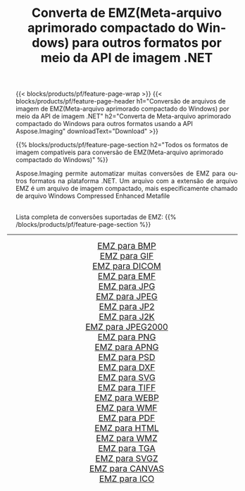 ﻿---
title: Converta de EMZ(Meta-arquivo aprimorado compactado do Windows) para outros formatos por meio da API de imagem .NET 
weight: 3920
url: /pt/net/conversion/from/emz/ 
lang: pt
langdirlevel: 2
locales: zh-hans,ja,it,ru,de,es,fr,nl,id,lt,pl,pt,vi,tr,ko,zh-hant,ar,hi,th,sv,cs,uk,he
description: Usando Aspose.Imaging você pode facilmente converter de EMZ(Meta-arquivo aprimorado compactado do Windows) para outros formatos
---

{{< blocks/products/pf/feature-page-wrap >}}
{{< blocks/products/pf/feature-page-header h1="Conversão de arquivos de imagem de EMZ(Meta-arquivo aprimorado compactado do Windows) por meio da API de imagem .NET" h2="Converta de Meta-arquivo aprimorado compactado do Windows para outros formatos usando a API Aspose.Imaging" downloadText="Download" >}}


{{% blocks/products/pf/feature-page-section  h2="Todos os formatos de imagem compatíveis para conversão de EMZ(Meta-arquivo aprimorado compactado do Windows)" %}}
<p align=justify>Aspose.Imaging permite automatizar muitas conversões de EMZ para outros formatos na plataforma .NET. Um arquivo com a extensão de arquivo EMZ é um arquivo de imagem compactado, mais especificamente chamado de arquivo Windows Compressed Enhanced Metafile</p>
<br/>
Lista completa de conversões suportadas de EMZ:
{{% /blocks/products/pf/feature-page-section %}}
<div class="container-fluid productfamilypage bg-gray">
    <div class="convertypes bg-gray agp-content section">
        <div class="container">
		<hr style="margin-left:-20px;"/>
		<div class="row other-converters" style="gap: 10px;font-size: 19px;text-align:center;">
		    <div class='col-md-2 other-converter remove-lp remove-rp'><a href="/imaging/pt/net/conversion/emz-to-bmp/" style="padding:15px;">EMZ para BMP</a></div><div class='col-md-2 other-converter remove-lp remove-rp'><a href="/imaging/pt/net/conversion/emz-to-gif/" style="padding:15px;">EMZ para GIF</a></div><div class='col-md-2 other-converter remove-lp remove-rp'><a href="/imaging/pt/net/conversion/emz-to-dicom/" style="padding:15px;">EMZ para DICOM</a></div><div class='col-md-2 other-converter remove-lp remove-rp'><a href="/imaging/pt/net/conversion/emz-to-emf/" style="padding:15px;">EMZ para EMF</a></div><div class='col-md-2 other-converter remove-lp remove-rp'><a href="/imaging/pt/net/conversion/emz-to-jpg/" style="padding:15px;">EMZ para JPG</a></div><div class='col-md-2 other-converter remove-lp remove-rp'><a href="/imaging/pt/net/conversion/emz-to-jpeg/" style="padding:15px;">EMZ para JPEG</a></div><div class='col-md-2 other-converter remove-lp remove-rp'><a href="/imaging/pt/net/conversion/emz-to-jp2/" style="padding:15px;">EMZ para JP2</a></div><div class='col-md-2 other-converter remove-lp remove-rp'><a href="/imaging/pt/net/conversion/emz-to-j2k/" style="padding:15px;">EMZ para J2K</a></div><div class='col-md-2 other-converter remove-lp remove-rp'><a href="/imaging/pt/net/conversion/emz-to-jpeg2000/" style="padding:15px;">EMZ para JPEG2000</a></div><div class='col-md-2 other-converter remove-lp remove-rp'><a href="/imaging/pt/net/conversion/emz-to-png/" style="padding:15px;">EMZ para PNG</a></div><div class='col-md-2 other-converter remove-lp remove-rp'><a href="/imaging/pt/net/conversion/emz-to-apng/" style="padding:15px;">EMZ para APNG</a></div><div class='col-md-2 other-converter remove-lp remove-rp'><a href="/imaging/pt/net/conversion/emz-to-psd/" style="padding:15px;">EMZ para PSD</a></div><div class='col-md-2 other-converter remove-lp remove-rp'><a href="/imaging/pt/net/conversion/emz-to-dxf/" style="padding:15px;">EMZ para DXF</a></div><div class='col-md-2 other-converter remove-lp remove-rp'><a href="/imaging/pt/net/conversion/emz-to-svg/" style="padding:15px;">EMZ para SVG</a></div><div class='col-md-2 other-converter remove-lp remove-rp'><a href="/imaging/pt/net/conversion/emz-to-tiff/" style="padding:15px;">EMZ para TIFF</a></div><div class='col-md-2 other-converter remove-lp remove-rp'><a href="/imaging/pt/net/conversion/emz-to-webp/" style="padding:15px;">EMZ para WEBP</a></div><div class='col-md-2 other-converter remove-lp remove-rp'><a href="/imaging/pt/net/conversion/emz-to-wmf/" style="padding:15px;">EMZ para WMF</a></div><div class='col-md-2 other-converter remove-lp remove-rp'><a href="/imaging/pt/net/conversion/emz-to-pdf/" style="padding:15px;">EMZ para PDF</a></div><div class='col-md-2 other-converter remove-lp remove-rp'><a href="/imaging/pt/net/conversion/emz-to-html/" style="padding:15px;">EMZ para HTML</a></div><div class='col-md-2 other-converter remove-lp remove-rp'><a href="/imaging/pt/net/conversion/emz-to-wmz/" style="padding:15px;">EMZ para WMZ</a></div><div class='col-md-2 other-converter remove-lp remove-rp'><a href="/imaging/pt/net/conversion/emz-to-tga/" style="padding:15px;">EMZ para TGA</a></div><div class='col-md-2 other-converter remove-lp remove-rp'><a href="/imaging/pt/net/conversion/emz-to-svgz/" style="padding:15px;">EMZ para SVGZ</a></div><div class='col-md-2 other-converter remove-lp remove-rp'><a href="/imaging/pt/net/conversion/emz-to-canvas/" style="padding:15px;">EMZ para CANVAS</a></div><div class='col-md-2 other-converter remove-lp remove-rp'><a href="/imaging/pt/net/conversion/emz-to-ico/" style="padding:15px;">EMZ para ICO</a></div>
                </div>
        </div>
    </div>
</div>
<br/>

